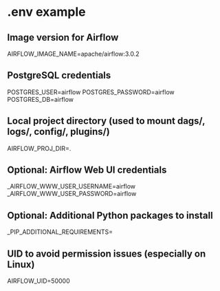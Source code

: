 # .env example

## Image version for Airflow
AIRFLOW_IMAGE_NAME=apache/airflow:3.0.2

## PostgreSQL credentials
POSTGRES_USER=airflow
POSTGRES_PASSWORD=airflow
POSTGRES_DB=airflow

## Local project directory (used to mount dags/, logs/, config/, plugins/)
AIRFLOW_PROJ_DIR=.

## Optional: Airflow Web UI credentials
_AIRFLOW_WWW_USER_USERNAME=airflow
_AIRFLOW_WWW_USER_PASSWORD=airflow

## Optional: Additional Python packages to install
_PIP_ADDITIONAL_REQUIREMENTS=

## UID to avoid permission issues (especially on Linux)
AIRFLOW_UID=50000
